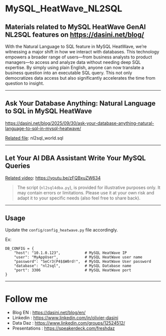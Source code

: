 # MySQL_HeatWave_NL2SQL
Materials related to MySQL HeatWave GenAI NL2SQL features on https://dasini.net/blog/
---
With the Natural Language to SQL feature in MySQL HeatWave, we’re witnessing a major shift in how we interact with databases. This technology empowers a broader range of users—from business analysts to product managers—to access and analyze data without needing deep SQL expertise. By simply using plain English, anyone can now translate a business question into an executable SQL query. This not only democratizes data access but also significantly accelerates the time from question to insight.


----


## Ask Your Database Anything: Natural Language to SQL in MySQL HeatWave
https://dasini.net/blog/2025/09/30/ask-your-database-anything-natural-language-to-sql-in-mysql-heatwave/

<ins>Related file</ins>: nl2sql_world.sql

----

## Let Your AI DBA Assistant Write Your MySQL Queries


<ins>Related video</ins>:
https://youtu.be/zFQBxuZW634



> The script (```nl2sql4dba.py```), is provided for illustrative purposes only. It may contain errors or limitations. Please use it at your own risk and adapt it to your specific needs (also feel free to share back).
----
## Usage
Update the ```config/config_heatwave.py``` file accordingly.

Ex:
```
DB_CONFIG = {
    "host": "10.1.0.123",           # MySQL HeatWave IP
    "user": "MyAppUser",            # MySQL HeatWave user name
    "password": "SeCr3(P4$$W0rd!",  # MySQL HeatWave User password
    "database": "nl2sql",           # MySQL Database name
    "port": 3306                    # MySQL HeatWave port
}

```


---------------------------------

# Follow me
* Blog EN            : https://dasini.net/blog/en/
* Linkedin           : https://www.linkedin.com/in/olivier-dasini
* Data Daz           : https://www.linkedin.com/groups/12524512/
* Presentations      : https://speakerdeck.com/freshdaz
